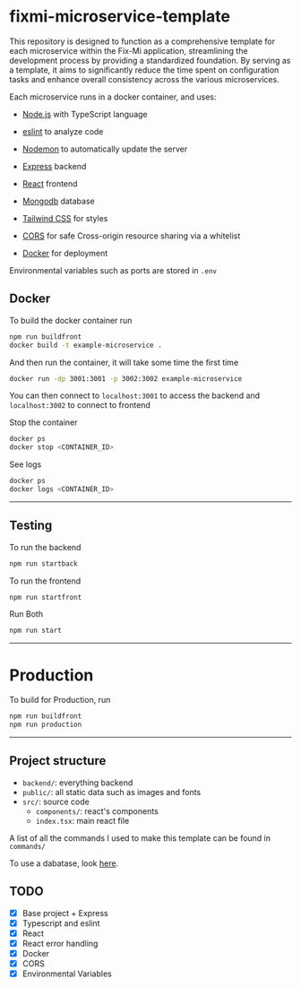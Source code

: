 # fixmi-microservice-template

This repository is designed to function as a comprehensive template for each microservice within the Fix-Mi application, streamlining the development process by providing a standardized foundation. By serving as a template, it aims to significantly reduce the time spent on configuration tasks and enhance overall consistency across the various microservices.

Each microservice runs in a docker container, and uses:

- [Node.js](https://github.com/nodejs/node) with TypeScript language

- [eslint](https://github.com/eslint/eslint) to analyze code

- [Nodemon](https://github.com/remy/nodemon) to automatically update the server

- [Express](https://github.com/expressjs/express) backend

- [React](https://github.com/facebook/react) frontend

- [Mongodb](https://github.com/mongodb/mongo) database

- [Tailwind CSS](https://github.com/tailwindlabs/tailwindcss) for styles

- [CORS](https://www.npmjs.com/package/cors) for safe Cross-origin resource sharing via a whitelist

- [Docker](https://github.com/docker) for deployment

Environmental variables such as ports are stored in `.env`

## Docker

To build the docker container run 
```bash 
npm run buildfront 
docker build -t example-microservice . 
```

And then run the container, it will take some time the first time
```bash 
docker run -dp 3001:3001 -p 3002:3002 example-microservice
```
You can then connect to `localhost:3001` to access the backend and `localhost:3002` to connect to frontend 

Stop the container 
```bash 
docker ps 
docker stop <CONTAINER_ID>
```

See logs 
```bash 
docker ps 
docker logs <CONTAINER_ID>
```

---

## Testing

To run the backend 
```bash 
npm run startback
```

To run the frontend
```bash 
npm run startfront
```

Run Both
```bash 
npm run start
```
---

# Production

To build for Production, run 
```bash
npm run buildfront 
npm run production
```

---

## Project structure

- `backend/`: everything backend
- `public/`: all static data such as images and fonts
- `src/`: source code 
  - `components/`: react's components 
  - `index.tsx`: main react file

A list of all the commands I used to make this template can be found in `commands/` 

To use a dabatase, look [here](https://github.com/IS-FixMi/fixmi-database-template).

## TODO
- [x] Base project + Express
- [x] Typescript and eslint
- [x] React 
- [x] React error handling
- [x] Docker
- [x] CORS
- [x] Environmental Variables 
